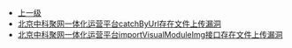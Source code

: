 * [上一级](docs/wy876_poc/)
* [北京中科聚网一体化运营平台catchByUrl存在文件上传漏洞](docs/wy876_poc/%E5%8C%97%E4%BA%AC%E4%B8%AD%E7%A7%91%E8%81%9A%E7%BD%91/%E5%8C%97%E4%BA%AC%E4%B8%AD%E7%A7%91%E8%81%9A%E7%BD%91%E4%B8%80%E4%BD%93%E5%8C%96%E8%BF%90%E8%90%A5%E5%B9%B3%E5%8F%B0catchByUrl%E5%AD%98%E5%9C%A8%E6%96%87%E4%BB%B6%E4%B8%8A%E4%BC%A0%E6%BC%8F%E6%B4%9E.md)
* [北京中科聚网一体化运营平台importVisualModuleImg接口存在文件上传漏洞](docs/wy876_poc/%E5%8C%97%E4%BA%AC%E4%B8%AD%E7%A7%91%E8%81%9A%E7%BD%91/%E5%8C%97%E4%BA%AC%E4%B8%AD%E7%A7%91%E8%81%9A%E7%BD%91%E4%B8%80%E4%BD%93%E5%8C%96%E8%BF%90%E8%90%A5%E5%B9%B3%E5%8F%B0importVisualModuleImg%E6%8E%A5%E5%8F%A3%E5%AD%98%E5%9C%A8%E6%96%87%E4%BB%B6%E4%B8%8A%E4%BC%A0%E6%BC%8F%E6%B4%9E.md)
